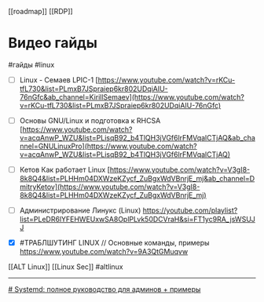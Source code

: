 [[roadmap]] [[RDP]]
# Видео гайды
#гайды #linux
- [ ] Linux - Семаев LPIC-1 [https://www.youtube.com/watch?v=rKCu-tfL730&list=PLmxB7JSpraiep6kr802UDqiAIU-76nGfc&ab_channel=KirillSemaev](https://www.youtube.com/watch?v=rKCu-tfL730&list=PLmxB7JSpraiep6kr802UDqiAIU-76nGfc) 
- [ ] Основы GNU/Linux и подготовка к RHCSA [https://www.youtube.com/watch?v=acqAnwP_WZU&list=PLisqB92_b4TlQH3jVGf6lrFMVqalCTjAQ&ab_channel=GNULinuxPro](https://www.youtube.com/watch?v=acqAnwP_WZU&list=PLisqB92_b4TlQH3jVGf6lrFMVqalCTjAQ)
- [ ] Кетов Как работает Linux [https://www.youtube.com/watch?v=V3gI8-8k8Q4&list=PLHHm04DXWzeKZycf_ZuBgxWdVBnrjE_mj&ab_channel=DmitryKetov](https://www.youtube.com/watch?v=V3gI8-8k8Q4&list=PLHHm04DXWzeKZycf_ZuBgxWdVBnrjE_mj)

 - [ ] Администрирование Линукс (Linux) https://youtube.com/playlist?list=PLeDR6lYFEHWEUxwSA8OplPLvk50DCVraH&si=FT1yc9RA_jsWSUJJ
 - [x] #ТРАБЛШУТИНГ LINUX // Основные команды, примеры https://www.youtube.com/watch?v=9A3QtGMuqvw

[[ALT Linux]] [[Linux Sec]] #altlinux 

---
[# Systemd: полное руководство для админов + примеры](https://habr.com/ru/articles/942760/)
